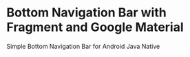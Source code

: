 # Bottom Navigation Bar with Fragment and Google Material

Simple Bottom Navigation Bar for Android Java Native
